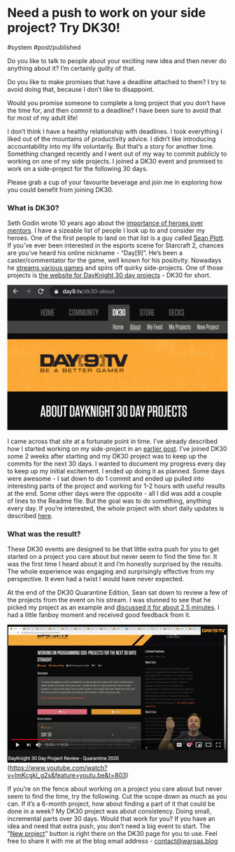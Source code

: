 # Need a push to work on your side project? Try DK30!
#system #post/published

Do you like to talk to people about your exciting new idea and then never do anything about it? I’m certainly guilty of that.

Do you like to make promises that have a deadline attached to them? I try to avoid doing that, because I don’t like to disappoint.

Would you promise someone to complete a long project that you don’t have the time for, and then commit to a deadline? I have been sure to avoid that for most of my adult life!

I don’t think I have a healthy relationship with deadlines. I took everything I liked out of the mountains of productivity advice. I didn’t like introducing accountability into my life voluntarily. But that’s a story for another time. Something changed recently and I went out of my way to commit publicly to working on one of my side projects. I joined a DK30 event and promised to work on a side-project for the following 30 days.

Please grab a cup of your favourite beverage and join me in exploring how you could benefit from joining DK30.

### What is DK30?

Seth Godin wrote 10 years ago about the [importance of heroes over mentors](https://seths.blog/2010/10/heroes-and-mentors/). I have a sizeable list of people I look up to and consider my heroes. One of the first people to land on that list is a guy called [Sean Plott](https://en.wikipedia.org/wiki/Sean_Plott). If you’ve ever been interested in the esports scene for Starcraft 2, chances are you’ve heard his online nickname - “Day[9]”. He’s been a caster/commentator for the game, well known for his positivity. Nowadays he [streams various games](https://day9.tv/) and spins off quirky side-projects. One of those projects is [the website for DayKnight 30 day projects](https://day9.tv/dk30-about) - DK30 for short.

![](img/2020-06-14/dk30_page.png)

I came across that site at a fortunate point in time. I’ve already described how I started working on my side-project in an [earlier post](https://warpas.github.io/20200520_post.html). I’ve joined DK30 some 2 weeks after starting and my DK30 project was to keep up the commits for the next 30 days. I wanted to document my progress every day to keep up my initial excitement. I ended up doing it as planned. Some days were awesome - I sat down to do 1 commit and ended up pulled into interesting parts of the project and working for 1-2 hours with useful results at the end. Some other days were the opposite - all I did was add a couple of lines to the Readme file. But the goal was to do something, anything every day. If you’re interested, the whole project with short daily updates is described [here](https://day9.tv/dk30/project/5ea88325015a1b2db108d0ef).

### What was the result?

These DK30 events are designed to be that little extra push for you to get started on a project you care about but never seem to find the time for. It was the first time I heard about it and I’m honestly surprised by the results.  The whole experience was engaging and surprisingly effective from my perspective. It even had a twist I would have never expected.

At the end of the DK30 Quarantine Edition, Sean sat down to review a few of the projects from the event on his stream. I was stunned to see that he picked my project as an example and [discussed it for about 2,5 minutes](https://www.youtube.com/watch?v=ImKcgkl_g2s&feature=youtu.be&t=803). I had a little fanboy moment and received good feedback from it.

![](img/2020-06-14/dk30_review.png)(https://www.youtube.com/watch?v=ImKcgkl_g2s&feature=youtu.be&t=803)

If you’re on the fence about working on a project you care about but never seem to find the time, try the following. Cut the scope down as much as you can. If it’s a 6-month project, how about finding a part of it that could be done in a week? My DK30 project was about consistency. Doing small, incremental parts over 30 days. Would that work for you? If you have an idea and need that extra push, you don’t need a big event to start. The “[New project](https://day9.tv/dk30/project/new)” button is right there on the DK30 page for you to use. Feel free to share it with me at the blog email address - contact@warpas.blog
